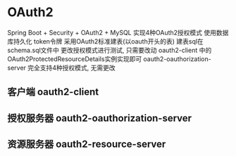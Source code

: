 # OAuth2
Spring Boot + Security + OAuth2 + MySQL 实现4种OAuth2授权模式
使用数据库持久化 token令牌
采用OAuth2标准建表(以oauth开头的表)
建表sql在 schema.sql文件中
更改授权模式进行测试, 只需要改动 oauth2-client 中的OAuth2ProtectedResourceDetails实例实现即可
oauth2-oauthorization-server 完全支持4种授权模式, 无需更改

## 客户端 oauth2-client
## 授权服务器 oauth2-oauthorization-server
## 资源服务器 oauth2-resource-server
